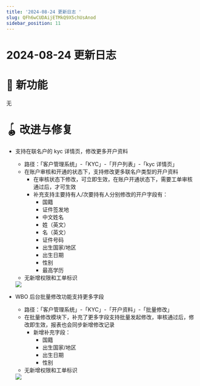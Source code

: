 ```yaml
---
title: '2024-08-24 更新日志 '
slug: QFh6wCUDAijETMkQ9X5chUsAnod
sidebar_position: 11
---
```



# 2024-08-24 更新日志 

# 🎉 新功能

无

# 🪀 改进与修复

- 支持在联名户的 kyc 详情页，修改更多开户资料
    - 路径：「客户管理系统」-「KYC」-「开户列表」-「kyc 详情页」
    - 在账户审核和开通的状态下，支持修改更多联名户类型的开户资料
        - 在审核状态下修改，可立即生效，在账户开通状态下，需要工单审核通过后，才可生效
        - 补充支持主要持有人/次要持有人分别修改的开户字段有：
            - 国籍
            - 证件签发地
            - 中文姓名
            - 姓（英文）
            - 名（英文）
            - 证件号码
            - 出生国家/地区
            - 出生日期
            - 性别
            - 最高学历
    - 无新增权限和工单标识
    <img src="/assets/Iz3LbwNH8oHYl0xKK9WcZVSVnYe.png" src-width="2242" src-height="1100" align="center"/>

- WBO 后台批量修改功能支持更多字段
    - 路径：「客户管理系统」-「KYC」-「开户资料」-「批量修改」
    - 在批量修改模块下，补充了更多字段支持批量发起修改，审核通过后，修改即生效，报表也会同步新增修改记录
        - 新增补充字段：
            - 国籍
            - 出生国家/地区
            - 出生日期
            - 性别
    - 无新增权限和工单标识
    <img src="/assets/Fb2ubF39zoT2dgxrjkbcDTrtnse.png" src-width="2264" src-height="980" align="center"/>

